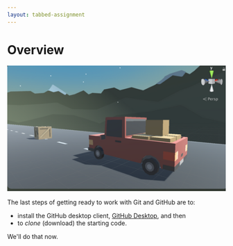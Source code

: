 ```yaml
---
layout: tabbed-assignment
---
```


# Overview

<img class="overview-image" src="assets/images/screen-capture.png">

The last steps of getting ready to work with Git and GitHub are to:
* install the GitHub desktop client, [GitHub Desktop][gh-desktop], and then
* to _clone_ (download) the starting code.

We'll do that now.

[gh-desktop]: <https://desktop.github.com>

<!-- Don't edit links here, change them in _data/assignment.yml instead, -->

[slides]: <{{site.data.assignment.slides}}>
[template]: <{{site.data.assignment.template}}>

